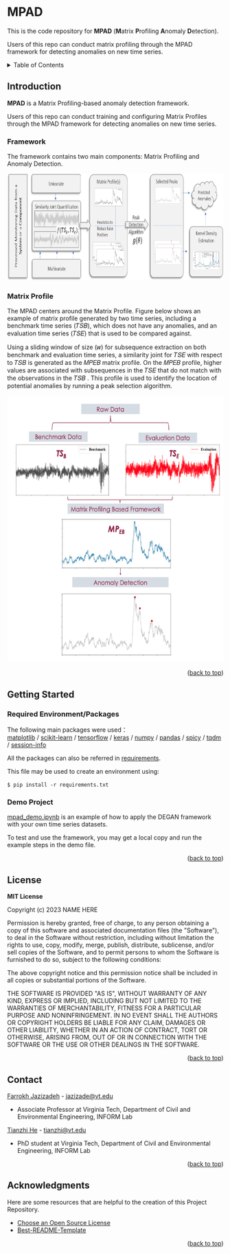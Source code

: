 <a name="readme-top"></a>


# MPAD

This is the code repository for **MPAD** (**M**atrix **P**rofiling **A**nomaly **D**etection).

Users of this repo can conduct matrix profiling through the MPAD framework for detecting anomalies on new time series. 

<!-- TABLE OF CONTENTS -->
<details>
  <summary>Table of Contents</summary>
  <ol>
    <li><a href="#introduction">Introduction</a>
      <ul>
        <li><a href="#framework">Framework</a></li>
        <li><a href="#matrix-profile">Matrix Profile</a></li>
      </ul>
    </li>
    <li>
      <a href="#getting-started">Getting Started</a>
      <ul>
        <li><a href="#required-packages">Required Packages</a></li>
        <li><a href="#demo-project">Demo Project</a></li>
      </ul>
    </li>
    <li><a href="#license">License</a></li>
    <li><a href="#contact">Contact</a></li>
    <li><a href="#acknowledgments">Acknowledgments</a></li>
  </ol>
</details>


## Introduction
**MPAD** is a Matrix Profiling-based anomaly detection framework. 

Users of this repo can conduct training and configuring Matrix Profiles through the MPAD framework for detecting anomalies on new time series.

### Framework  

The framework contains two main components: Matrix Profiling and Anomaly Detection.



<img src="https://github.com/Test1122th/test2/blob/main/imgs/MPAD Framework.png" width="800" height="250" /> 

### Matrix Profile

The MPAD centers around the Matrix Profile. Figure below shows an example of matrix profile generated by two time series, including a benchmark time series (𝑇𝑆𝐵), which does not have any anomalies, and an evaluation time series (𝑇𝑆𝐸) that is used to be compared against.

Using a sliding window of size (𝑤) for subsequence extraction on both benchmark and evaluation time series, a similarity joint for 𝑇𝑆𝐸 with respect to 𝑇𝑆𝐵 is generated as the 𝑀𝑃𝐸𝐵 matrix profile. On the 𝑀𝑃𝐸𝐵 profile, higher values are associated with subsequences in the 𝑇𝑆𝐸 that do not match with the observations in the 𝑇𝑆𝐵 . This profile is used to identify the location of potential anomalies by running a peak selection algorithm.

<img src="https://github.com/Test1122th/test2/blob/main/imgs/mp_flow.png" width="550" height="620" />

<p align="right">(<a href="#readme-top">back to top</a>)</p>


## Getting Started

### Required Environment/Packages

The following main packages were used：   
[matplotlib](https://matplotlib.org/stable/users/installing/index.html)  / [scikit-learn](https://scikit-learn.org/stable/install.html) / [tensorflow](https://www.tensorflow.org/install) / [keras](https://pypi.org/project/keras/) / [numpy](https://numpy.org/install/) / [pandas](https://pandas.pydata.org/pandas-docs/stable/getting_started/install.html) / [spicy](https://docs.zeek.org/projects/spicy/en/latest/installation.html#) / [tqdm](https://pypi.org/project/tqdm/) / [session-info](https://pypi.org/project/session-info/) 

All the packages can also be referred in [requirements](requirements.txt).

This file may be used to create an environment using:
```
$ pip install -r requirements.txt
```

  
### Demo Project

[mpad_demo.ipynb](mpad_demo.ipynb) is an example of how to apply the DEGAN framework with your own time series datasets.

To test and use the framework, you may get a local copy and run the example steps in the demo file.

<p align="right">(<a href="#readme-top">back to top</a>)</p>


## License

**MIT License**

Copyright (c) 2023 NAME HERE

Permission is hereby granted, free of charge, to any person obtaining a copy of this software and associated documentation files (the "Software"), to deal
in the Software without restriction, including without limitation the rights to use, copy, modify, merge, publish, distribute, sublicense, and/or sell copies of the Software, and to permit persons to whom the Software is furnished to do so, subject to the following conditions:

The above copyright notice and this permission notice shall be included in all copies or substantial portions of the Software.

THE SOFTWARE IS PROVIDED "AS IS", WITHOUT WARRANTY OF ANY KIND, EXPRESS OR IMPLIED, INCLUDING BUT NOT LIMITED TO THE WARRANTIES OF MERCHANTABILITY, FITNESS FOR A PARTICULAR PURPOSE AND NONINFRINGEMENT. IN NO EVENT SHALL THE AUTHORS OR COPYRIGHT HOLDERS BE LIABLE FOR ANY CLAIM, DAMAGES OR OTHER LIABILITY, WHETHER IN AN ACTION OF CONTRACT, TORT OR OTHERWISE, ARISING FROM, OUT OF OR IN CONNECTION WITH THE SOFTWARE OR THE USE OR OTHER DEALINGS IN THE SOFTWARE.

<p align="right">(<a href="#readme-top">back to top</a>)</p>

## Contact

[Farrokh Jazizadeh](https://www.inform-lab.org/farrokh-jazizadeh) - jazizade@vt.edu
- Associate Professor at Virginia Tech, Department of Civil and Environmental Engineering, INFORM Lab

[Tianzhi He](https://scholar.google.com/citations?user=0jbujB8AAAAJ&hl=en) - tianzhi@vt.edu
- PhD student at Virginia Tech, Department of Civil and Environmental Engineering, INFORM Lab


<p align="right">(<a href="#readme-top">back to top</a>)</p>

## Acknowledgments 

Here are some resources that are helpful to the creation of this Project Repository.

* [Choose an Open Source License](https://choosealicense.com)
* [Best-README-Template](https://github.com/othneildrew/Best-README-Template)

<p align="right">(<a href="#readme-top">back to top</a>)</p>
